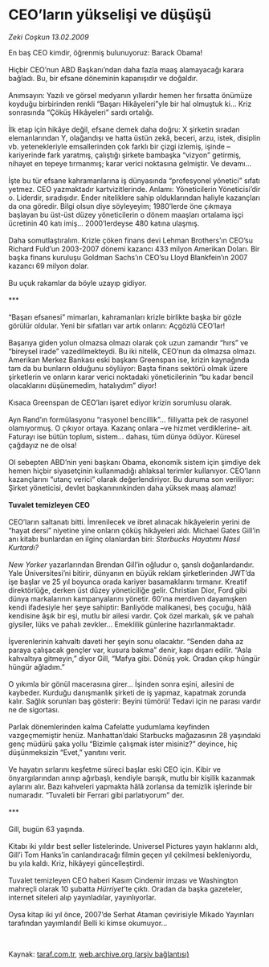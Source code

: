 # CEO’ların yükselişi ve düşüşü

*Zeki Coşkun 13.02.2009*

<div class="taraf_structure_2col_1zq">
<div class="margen_n">



 <p>En baş CEO kimdir, öğrenmiş bulunuyoruz: Barack Obama! <br/><br/>Hiçbir CEO’nun ABD Başkanı’ndan daha fazla maaş alamayacağı karara bağladı. Bu, bir efsane döneminin kapanışıdır ve doğaldır. <br/><br/>Anımsayın: Yazılı ve görsel medyanın yıllardır hemen her fırsatta önümüze koyduğu birbirinden renkli “Başarı Hikâyeleri”yle bir hal olmuştuk ki... Kriz sonrasında “Çöküş Hikâyeleri” sardı ortalığı. <br/><br/>İlk etap için hikâye değil, efsane demek daha doğru: X şirketin sıradan elemanlarından Y, olağandışı ve hatta üstün zekâ, beceri, arzu, istek, disiplin vb. yetenekleriyle emsallerinden çok farklı bir çizgi izlemiş, işinde –kariyerinde fark yaratmış, çalıştığı şirkete bambaşka “vizyon” getirmiş, nihayet en tepeye tırmanmış; karar verici noktasına gelmiştir. Ve devamı... <br/><br/>İşte bu tür efsane kahramanlarına iş dünyasında “profesyonel yönetici” sıfatı yetmez. CEO yazmaktadır kartvizitlerinde. Anlamı: Yöneticilerin Yöneticisi’dir o. Liderdir, sıradışıdır. Ender niteliklere sahip olduklarından haliyle kazançları da ona göredir. Bilgi olsun diye söyleyeyim; 1980’lerde öne çıkmaya başlayan bu üst-üst düzey yöneticilerin o dönem maaşları ortalama işçi ücretinin 40 katı imiş... 2000’lerdeyse 480 katına ulaşmış. <br/><br/>Daha somutlaştıralım. Krizle çöken finans devi Lehman Brothers’ın CEO’su Richard Fuld’un 2003-2007 dönemi kazancı 433 milyon Amerikan Doları. Bir başka finans kuruluşu Goldman Sachs’ın CEO’su Lloyd Blankfein’ın 2007 kazancı 69 milyon dolar. <br/><br/>Bu uçuk rakamlar da böyle uzayıp gidiyor. <br/><br/>*** <br/><br/>“Başarı efsanesi” mimarları, kahramanları krizle birlikte başka bir gözle görülür oldular. Yeni bir sıfatları var artık onların: Açgözlü CEO’lar! <br/><br/>Başarıya giden yolun olmazsa olmazı olarak çok uzun zamandır “hırs” ve “bireysel irade” vazedilmekteydi. Bu iki nitelik, CEO’nun da olmazsa olmazı. Amerikan Merkez Bankası eski başkanı Greenspan ise, krizin kaynağında tam da bu bunların olduğunu söylüyor: Başta finans sektörü olmak üzere şirketlerin ve onların karar verici noktadaki yöneticilerinin “bu kadar bencil olacaklarını düşünemedim, hatalıydım” diyor! <br/><br/>Kısaca Greenspan de CEO’ları işaret ediyor krizin sorumlusu olarak. <br/><br/>Ayn Rand’ın formülasyonu “rasyonel bencillik”... fiiliyatta pek de rasyonel olamıyormuş. O çıkıyor ortaya. Kazanç onlara –ve hizmet verdiklerine- ait. Faturayı ise bütün toplum, sistem... dahası, tüm dünya ödüyor. Küresel çağdayız ne de olsa! <br/><br/>Ol sebepten ABD’nin yeni başkanı Obama, ekonomik sistem için şimdiye dek hemen hiçbir siyasetçinin kullanmadığı ahlaksal terimler kullanıyor. CEO’ların kazançlarını “utanç verici” olarak değerlendiriyor. Bu duruma son veriliyor: Şirket yöneticisi, devlet başkanınınkinden daha yüksek maaş alamaz! <b><br/><br/>Tuvalet temizleyen CEO</b> <br/><br/>CEO’ların saltanatı bitti. İmrenilecek ve ibret alınacak hikâyelerin yerini de “hayat dersi” niyetine yine onların çöküş hikâyeleri aldı. Michael Gates Gill’in anı kitabı bunlardan en ilginç olanlardan biri: <i>Starbucks Hayatımı Nasıl Kurtardı?<br/><br/>New Yorker</i> yazarlarından Brendan Gill’in oğludur o, şanslı doğanlardandır. Yale Üniversitesi’ni bitirir, dünyanın en büyük reklam şirketlerinden JWT’da işe başlar ve 25 yıl boyunca orada kariyer basamaklarını tırmanır. Kreatif direktörlüğe, derken üst düzey yöneticiliğe gelir. Christian Dior, Ford gibi dünya markalarının kampanyalarını yönetir. 60’ına merdiven dayamışken kendi ifadesiyle her şeye sahiptir: Banliyöde malikanesi, beş çocuğu, hâlâ kendisine âşık bir eşi, mutlu bir ailesi vardır. Çok özel markalı, şık ve pahalı giysiler, lüks ve pahalı zevkler... Emeklilik günlerine hazırlanmaktadır. <br/><br/>İşverenlerinin kahvaltı daveti her şeyin sonu olacaktır. “Senden daha az paraya çalışacak gençler var, kusura bakma” denir, kapı dışarı edilir. “Asla kahvaltıya gitmeyin,” diyor Gill, “Mafya gibi. Dönüş yok. Oradan çıkıp hüngür hüngür ağladım.” <br/><br/>O yıkımla bir gönül macerasına girer... İşinden sonra eşini, ailesini de kaybeder. Kurduğu danışmanlık şirketi de iş yapmaz, kapatmak zorunda kalır. Sağlık sorunları baş gösterir: Beyini tümörü! Tedavi için ne parası vardır ne de sigortası. <br/><br/>Parlak dönemlerinden kalma Cafelatte yudumlama keyfinden vazgeçmemiştir henüz. Manhattan’daki Starbucks mağazasının 28 yaşındaki genç müdürü şaka yollu “Bizimle çalışmak ister misiniz?” deyince, hiç düşünmeksizin “Evet,” yanıtını verir. <br/><br/>Ve hayatın sırlarını keşfetme süreci başlar eski CEO için. Kibir ve önyargılarından arınıp ağırbaşlı, kendiyle barışık, mutlu bir kişilik kazanmak aylarını alır. Bazı kahveleri yapmakta hâlâ zorlansa da temizlik işlerinde bir numaradır. “Tuvaleti bir Ferrari gibi parlatıyorum” der. <br/><br/>*** <br/><br/>Gill, bugün 63 yaşında. <br/><br/>Kitabı iki yıldır best seller listelerinde. Universel Pictures yayın haklarını aldı, Gill’i Tom Hanks’in canlandıracağı filmin geçen yıl çekilmesi bekleniyordu, bu yıla kaldı. Kriz, hikâyeyi güncelleştirdi. <br/><br/>Tuvalet temizleyen CEO haberi Kasım Cindemir imzası ve Washington mahreçli olarak 10 şubatta <i>Hürriyet</i>’te çıktı. Oradan da başka gazeteler, internet siteleri alıp yayınladılar, yayınlıyorlar. <br/><br/>Oysa kitap iki yıl önce, 2007’de Serhat Ataman çevirisiyle Mikado Yayınları tarafından yayımlandı! Belli ki kimse okumuyor...</p>

<br/>


<div id="taraf_not">
</div>

</div>


</div>

Kaynak: [taraf.com.tr](http://www.taraf.com.tr:80/makale/4015.htm), [web.archive.org (arşiv bağlantısı)](http://web.archive.org/web/20090226003028/http://www.taraf.com.tr:80/makale/4015.htm)
